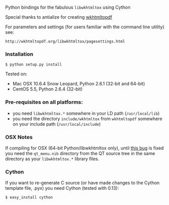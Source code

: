 Python bindings for the fabulous `libwkhtmltox` using Cython

Special thanks to antialize for creating [wkhtmltopdf](http://wkhtmltopdf.org)

For parameters and settings (for users familiar with the command line utility) see:

    http://wkhtmltopdf.org/libwkhtmltox/pagesettings.html

### Installation

    $ python setup.py install

Tested on:

 * Mac OSX 10.6.4 Snow Leopard, Python 2.6.1 (32-bit and 64-bit)
 * CentOS 5.5, Python 2.6.4 (32-bit)

### Pre-requisites on all platforms:

 * you need `libwkhtmltox.*` somewhere in your LD path (`/usr/local/lib`)
 * you need the directory `include/wkhtmltox` from `wkhtmltopdf` somewhere on your include path (`/usr/local/include`)

### OSX Notes
If compiling for OSX (64-bit Python/libwkhtmltox only), until [this bug](http://bugreports.qt-project.org/browse/QTBUG-5952) is fixed you need the `qt_menu.nib` directory from the QT source tree in the same directory as your `libwkhtmltox.*` library files.

### Cython
If you want to re-generate C source (or have made changes to the Cython template file, .pyx) you need Cython (tested with 0.13):

    $ easy_install cython